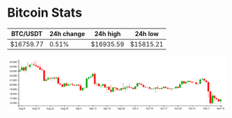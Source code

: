 # Bitcoin Stats

BTC/USDT|24h change|24h high|24h low|
|---|---|---|---|
|$16759.77|0.51%|$16935.59|$15815.21|

<img src="./chart.svg">
